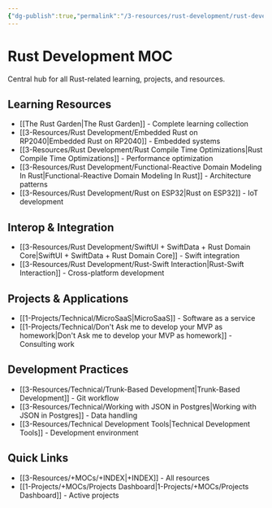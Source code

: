 ```yaml
---
{"dg-publish":true,"permalink":"/3-resources/rust-development/rust-development-moc/","title":"Rust Development MOC","tags":["📍_MOC","📍_META","🌲_Evergreen"],"updated":"2025-10-19T09:28:46.339-07:00"}
---
```



# Rust Development MOC

Central hub for all Rust-related learning, projects, and resources.

## Learning Resources
- [[The Rust Garden\|The Rust Garden]] - Complete learning collection
- [[3-Resources/Rust Development/Embedded Rust on RP2040\|Embedded Rust on RP2040]] - Embedded systems
- [[3-Resources/Rust Development/Rust Compile Time Optimizations\|Rust Compile Time Optimizations]] - Performance optimization
- [[3-Resources/Rust Development/Functional-Reactive Domain Modeling In Rust\|Functional-Reactive Domain Modeling In Rust]] - Architecture patterns
- [[3-Resources/Rust Development/Rust on ESP32\|Rust on ESP32]] - IoT development

## Interop & Integration
- [[3-Resources/Rust Development/SwiftUI + SwiftData + Rust Domain Core\|SwiftUI + SwiftData + Rust Domain Core]] - Swift integration
- [[3-Resources/Rust Development/Rust-Swift Interaction\|Rust-Swift Interaction]] - Cross-platform development

## Projects & Applications
- [[1-Projects/Technical/MicroSaaS\|MicroSaaS]] - Software as a service
- [[1-Projects/Technical/Don't Ask me to develop your MVP as homework\|Don't Ask me to develop your MVP as homework]] - Consulting work

## Development Practices
- [[3-Resources/Technical/Trunk-Based Development\|Trunk-Based Development]] - Git workflow
- [[3-Resources/Technical/Working with JSON in Postgres\|Working with JSON in Postgres]] - Data handling
- [[3-Resources/Technical Development Tools\|Technical Development Tools]] - Development environment

## Quick Links
- [[3-Resources/+MOCs/+INDEX\|+INDEX]] - All resources
- [[1-Projects/+MOCs/Projects Dashboard\|1-Projects/+MOCs/Projects Dashboard]] - Active projects
